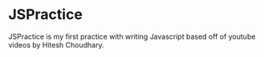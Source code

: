# JSPractice
JSPractice is my first practice with writing Javascript based off of youtube videos by Hitesh Choudhary.



